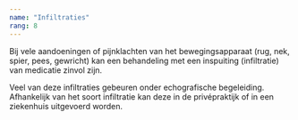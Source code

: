 ```yaml
---
name: "Infiltraties"
rang: 8
---
```


Bij vele aandoeningen of pijnklachten van het bewegingsapparaat (rug, nek, spier, pees, gewricht) kan een behandeling met een inspuiting (infiltratie) van medicatie zinvol zijn.

Veel van deze infiltraties gebeuren onder echografische begeleiding. 
Afhankelijk van het soort infiltratie kan deze in de privépraktijk of in een ziekenhuis uitgevoerd worden.
